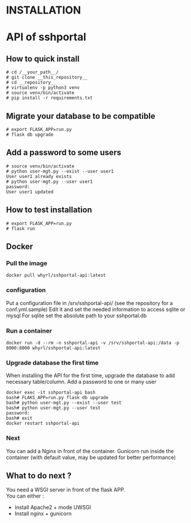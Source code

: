 # INSTALLATION

# API of sshportal

## How to quick install

```commandline
# cd /__your_path__/
# git clone __this_repository__
# cd __repository__
# virtualenv -p python3 venv
# source venv/bin/activate
# pip install -r requirements.txt
```

## Migrate your database to be compatible

```commandline
# export FLASK_APP=run.py
# flask db upgrade
```

## Add a password to some users

```commandline
# source venv/bin/activate
# python user-mgt.py --exist --user user1
User user1 already exists
# python user-mgt.py --user user1
password:
User user1 updated
```

## How to test installation

```commandline
# export FLASK_APP=run.py
# flask run
```

## Docker

### Pull the image

```
docker pull whyrl/sshportal-api:latest
```

### configuration

Put a configuration file in /srv/sshportal-api/  (see the repository for a conf.yml.sample)
Edit it and set the needed information to access sqlite or mysql
For sqlite set the absolute path to your sshportal.db

### Run a container

```
docker run -d --rm -n sshportal-api -v /srv/sshportal-api:/data -p 8000:8000 whyrl/sshportal-api:latest
```

### Upgrade database the first time

When installing the API for the first time, upgrade the database to add necessary table/column.
Add a password to one or many user

```
docker exec -it sshportal-api bash
bash# FLAKS_APP=run.py flask db upgrade
bash# python user-mgt.py --exist --user test
bash# python user-mgt.py --user test
password:
bash# exit
docker restart sshportal-api
```

### Next

You can add a Nginx in front of the container.
Gunicorn run inside the container (with default value, may be updated for better performance)

## What to do next ?

You need a WSGI server in front of the flask APP.\
You can either :

* Install Apache2 + mode UWSGI
* Install nginx + gunicorn

